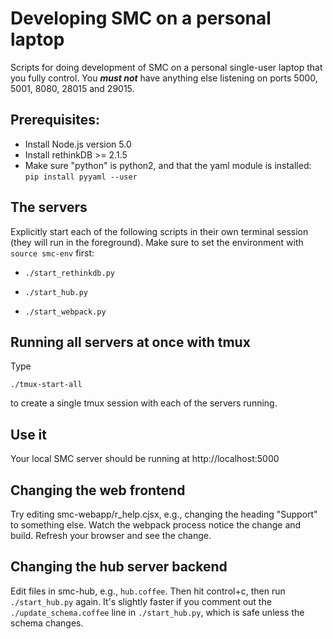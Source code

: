 # Developing SMC on a personal laptop

Scripts for doing development of SMC on a personal single-user laptop that you fully control.  You _**must not**_ have anything else listening on ports 5000, 5001, 8080, 28015 and 29015.

## Prerequisites:

- Install Node.js version 5.0
- Install rethinkDB >= 2.1.5
- Make sure "python" is python2, and that the yaml module is installed: `pip install pyyaml --user`


## The servers

Explicitly start each of the following scripts in their own terminal session (they will run in the foreground).  Make sure to set the environment with `source smc-env` first:

- `./start_rethinkdb.py`

- `./start_hub.py`

- `./start_webpack.py`


##  Running all servers at once with tmux

Type

    ./tmux-start-all

to create a single tmux session with each of the servers running.

## Use it

Your local SMC server should be running at http://localhost:5000

## Changing the web frontend

Try editing smc-webapp/r_help.cjsx, e.g., changing the heading "Support" to something else.  Watch the webpack process notice the change and build.   Refresh your browser and see the change.


## Changing the hub server backend

Edit files in smc-hub, e.g., `hub.coffee`.  Then hit control+c, then run `./start_hub.py` again.  It's slightly faster if you comment out the `./update_schema.coffee` line in `./start_hub.py`, which is safe unless the schema changes.